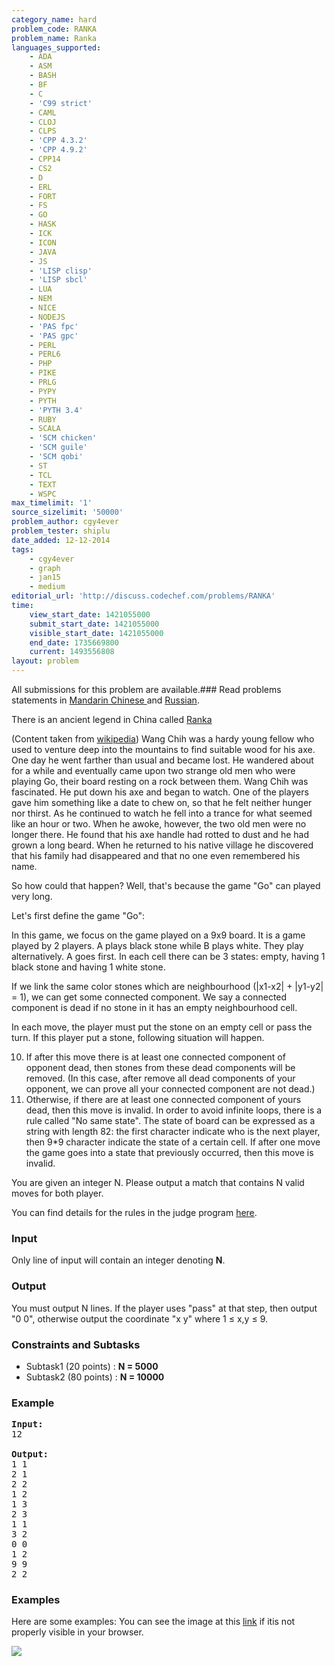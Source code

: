 ```yaml
---
category_name: hard
problem_code: RANKA
problem_name: Ranka
languages_supported:
    - ADA
    - ASM
    - BASH
    - BF
    - C
    - 'C99 strict'
    - CAML
    - CLOJ
    - CLPS
    - 'CPP 4.3.2'
    - 'CPP 4.9.2'
    - CPP14
    - CS2
    - D
    - ERL
    - FORT
    - FS
    - GO
    - HASK
    - ICK
    - ICON
    - JAVA
    - JS
    - 'LISP clisp'
    - 'LISP sbcl'
    - LUA
    - NEM
    - NICE
    - NODEJS
    - 'PAS fpc'
    - 'PAS gpc'
    - PERL
    - PERL6
    - PHP
    - PIKE
    - PRLG
    - PYPY
    - PYTH
    - 'PYTH 3.4'
    - RUBY
    - SCALA
    - 'SCM chicken'
    - 'SCM guile'
    - 'SCM qobi'
    - ST
    - TCL
    - TEXT
    - WSPC
max_timelimit: '1'
source_sizelimit: '50000'
problem_author: cgy4ever
problem_tester: shiplu
date_added: 12-12-2014
tags:
    - cgy4ever
    - graph
    - jan15
    - medium
editorial_url: 'http://discuss.codechef.com/problems/RANKA'
time:
    view_start_date: 1421055000
    submit_start_date: 1421055000
    visible_start_date: 1421055000
    end_date: 1735669800
    current: 1493556808
layout: problem
---
```

All submissions for this problem are available.###  Read problems statements in [Mandarin Chinese ](http://www.codechef.com/download/translated/JAN15/mandarin/RANKA.pdf) and [Russian](http://www.codechef.com/download/translated/JAN15/russian/RANKA.pdf).

There is an ancient legend in China called [Ranka](http://en.wikipedia.org/wiki/Ranka_(legend))

(Content taken from [wikipedia](http://en.wikipedia.org/wiki/Ranka_(legend))) 
Wang Chih was a hardy young fellow who used to venture deep into the mountains to find suitable wood for his axe.
One day he went farther than usual and became lost. He wandered about for a while and eventually came upon two strange old men
who were playing Go, their board resting on a rock between them. Wang Chih was fascinated. He put down his axe and began to watch.
One of the players gave him something like a date to chew on, so that he felt neither hunger nor thirst. As he continued to watch he
fell into a trance for what seemed like an hour or two. When he awoke, however, the two old men were no longer there.
He found that his axe handle had rotted to dust and he had grown a long beard. When he returned to his native village he discovered
that his family had disappeared and that no one even remembered his name.

So how could that happen? Well, that's because the game "Go" can played very long.

Let's first define the game "Go":

In this game, we focus on the game played on a 9x9 board. It is a game played by 2 players.
A plays black stone while B plays white. They play alternatively. A goes first.
In each cell there can be 3 states: empty, having 1 black stone and having 1 white stone.

If we link the same color stones which are neighbourhood (|x1-x2| + |y1-y2| = 1), we can get some connected component.
We say a connected component is dead if no stone in it has an empty neighbourhood cell.

In each move, the player must put the stone on an empty cell or pass the turn. If this player put a stone, following situation will
happen.


10. If after this move there is at least one connected component of opponent dead, then stones from these dead components
  will be removed. (In this case, after remove all dead components of your opponent, we can prove all your connected component are not dead.)
11. Otherwise, if there are at least one connected component of yours dead, then this move is invalid.
In order to avoid infinite loops, there is a rule called "No same state". The state of board can be expressed as a string with length 82:
the first character indicate who is the next player, then 9\*9 character indicate the state of a certain cell. If after one move the game
goes into a state that previously occurred, then this move is invalid.

You are given an integer N. Please output a match that contains N valid moves for both player.

You can find details for the rules in the judge program
[here](https://codechef_shared.s3.amazonaws.com/download/RANKA_JUDGE.cpp).

### Input

Only line of input will contain an integer denoting **N**.

### Output

You must output N lines.
If the player uses "pass" at that step, then output "0 0", otherwise output the coordinate "x y" where 1 ≤ x,y ≤ 9.

### Constraints and Subtasks

- Subtask1 (20 points) : **N = 5000**
- Subtask2 (80 points) : **N = 10000**

### Example

<pre><b>Input:</b>
12

<b>Output:</b>
1 1
2 1
2 2
1 2
1 3
2 3
1 1
3 2
0 0
1 2
9 9
2 2
</pre>
### Examples

Here are some examples: 
You can see the image at this [link](/download/extimages/dff1e253b0a327c9f60f79ec80e10fb1.png) if itis not properly visible in your browser.

![](/download/extimages/dff1e253b0a327c9f60f79ec80e10fb1.png)
